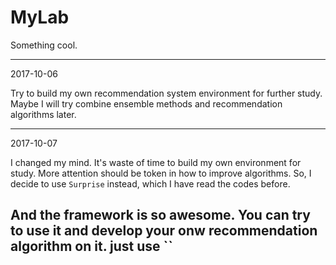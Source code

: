 # MyLab
Something cool.
***
2017-10-06

Try to build my own recommendation system environment for further study.
Maybe I will try combine ensemble methods and recommendation algorithms later.

---

2017-10-07

I changed my mind.
It's waste of time to build my own environment for study.
More attention should be token in how to improve algorithms.
So, I decide to use `Surprise` instead, which I have read the codes before.

And the framework is so awesome.
You can try to use it and develop your onw recommendation algorithm on it.
just use
``
---
